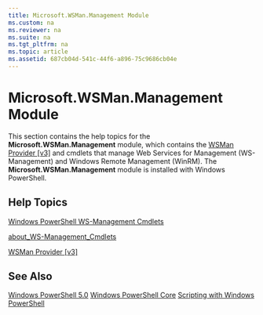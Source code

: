 ```yaml
---
title: Microsoft.WSMan.Management Module
ms.custom: na
ms.reviewer: na
ms.suite: na
ms.tgt_pltfrm: na
ms.topic: article
ms.assetid: 687cb04d-541c-44f6-a896-75c9686cb04e
---
```

# Microsoft.WSMan.Management Module
This section contains the help topics for the **Microsoft.WSMan.Management** module, which contains the [WSMan Provider [v3]](https://technet.microsoft.com/en-us/library/4c3d8d36-4f7a-4211-996f-64110e4b2eb7) and cmdlets that manage Web Services for Management (WS\-Management) and Windows Remote Management (WinRM). The **Microsoft.WSMan.Management** module is installed with Windows PowerShell.

## Help Topics
[Windows PowerShell WS-Management Cmdlets](http://go.microsoft.com/fwlink/?LinkID=245863)

[about_WS-Management_Cmdlets](https://technet.microsoft.com/en-us/library/6ed3370a-ea10-45a5-9493-696aeace27ed)

[WSMan Provider [v3]](https://technet.microsoft.com/en-us/library/4c3d8d36-4f7a-4211-996f-64110e4b2eb7)

## See Also
[Windows PowerShell 5.0](../Topic/Windows-PowerShell-5.0.md)
[Windows PowerShell Core](https://technet.microsoft.com/en-us/library/4b75f1e4-f327-48f3-92ab-bf5435094d41)
[Scripting with Windows PowerShell](../Topic/Scripting-with-Windows-PowerShell.md)

